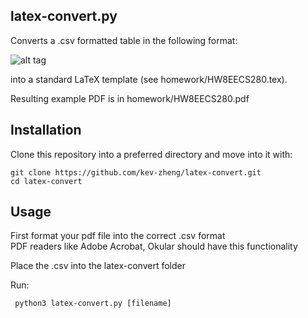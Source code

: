 ## latex-convert.py

Converts a .csv formatted table in the following format: 
  
![alt tag](https://github.com/kev-zheng/latex-convert/blob/master/homework_table_EECS203.png)
  
into a standard LaTeX template (see homework/HW8EECS280.tex).

Resulting example PDF is in homework/HW8EECS280.pdf

## Installation
Clone this repository into a preferred directory and move into it with:
```
git clone https://github.com/kev-zheng/latex-convert.git
cd latex-convert
```

## Usage
First format your pdf file into the correct .csv format  
PDF readers like Adobe Acrobat, Okular should have this functionality

Place the .csv into the latex-convert folder

Run:
```
 python3 latex-convert.py [filename]
```
